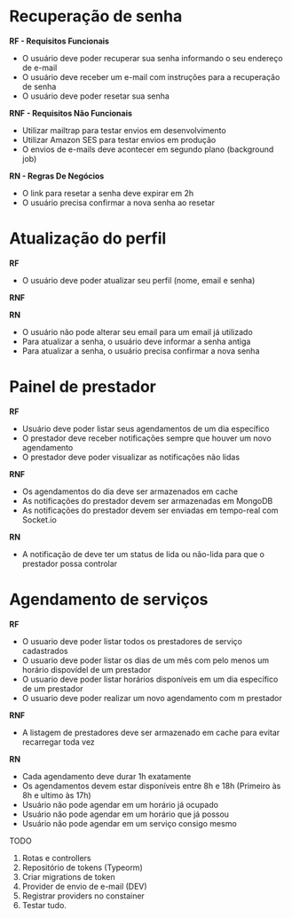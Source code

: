 # Recuperação de senha

**RF - Requisitos Funcionais**
- O usuário deve poder recuperar sua senha informando o seu endereço de e-mail
- O usuário deve receber um e-mail com instruções para a recuperação de senha
- O usuário deve poder resetar sua senha

**RNF - Requisitos Não Funcionais**
- Utilizar mailtrap para testar envios em desenvolvimento
- Utilizar Amazon SES para testar envios em produção
- O envios de e-mails deve acontecer em segundo plano (background job)

**RN - Regras De Negócios**
- O link para resetar a senha deve expirar em 2h
- O usuário precisa confirmar a nova senha ao resetar


# Atualização do perfil

**RF**
- O usuário deve poder atualizar seu perfil (nome, email e senha)

**RNF**

**RN**
- O usuário não pode alterar seu email para um email já utilizado
- Para atualizar a senha, o usuário deve informar a senha antiga
- Para atualizar a senha, o usuário precisa confirmar a nova senha

# Painel de prestador
**RF**
- Usuário deve poder listar seus agendamentos de um dia específico
- O prestador deve receber notificações sempre que houver um novo agendamento
- O prestador deve poder visualizar as notificações não lidas

**RNF**
- Os agendamentos do dia deve ser armazenados em cache
- As notificações do prestador devem ser armazenadas em MongoDB
- As notificações do prestador devem ser enviadas em tempo-real com Socket.io


**RN**
- A notificação de deve ter um status de lida ou não-lida para que o prestador possa controlar

# Agendamento de serviços
**RF**
- O usuario deve poder listar todos os prestadores de serviço cadastrados
- O usuario deve poder listar os dias de um mês com pelo menos um horário dispovídel de um prestador
- O usuario deve poder listar horários disponíveis em um dia específico de um prestador 
- O usuario deve poder realizar um novo agendamento com m prestador

**RNF**
- A listagem de prestadores deve ser armazenado em cache para evitar recarregar toda vez

**RN**
- Cada agendamento deve durar 1h exatamente
- Os agendamentos devem estar disponíveis entre 8h e 18h (Primeiro às 8h e ultimo às 17h)
- Usuário não pode agendar em um horário já ocupado
- Usuário não pode agendar em um horário que já possou
- Usuário não pode agendar em um serviço consigo mesmo


TODO

1. Rotas e controllers
2. Repositório de tokens (Typeorm)
3. Criar migrations de token
4. Provider de envio de e-mail (DEV)
5. Registrar providers no constainer
6. Testar tudo.